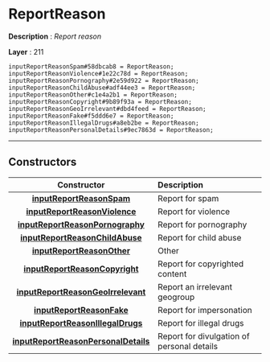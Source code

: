 # ReportReason

**Description** : *Report reason*

**Layer** : 211

```tl
inputReportReasonSpam#58dbcab8 = ReportReason;
inputReportReasonViolence#1e22c78d = ReportReason;
inputReportReasonPornography#2e59d922 = ReportReason;
inputReportReasonChildAbuse#adf44ee3 = ReportReason;
inputReportReasonOther#c1e4a2b1 = ReportReason;
inputReportReasonCopyright#9b89f93a = ReportReason;
inputReportReasonGeoIrrelevant#dbd4feed = ReportReason;
inputReportReasonFake#f5ddd6e7 = ReportReason;
inputReportReasonIllegalDrugs#a8eb2be = ReportReason;
inputReportReasonPersonalDetails#9ec7863d = ReportReason;
```

---

## Constructors

| Constructor | Description |
| :---: | :--- |
| [**inputReportReasonSpam**](constructor/inputReportReasonSpam) | Report for spam |
| [**inputReportReasonViolence**](constructor/inputReportReasonViolence) | Report for violence |
| [**inputReportReasonPornography**](constructor/inputReportReasonPornography) | Report for pornography |
| [**inputReportReasonChildAbuse**](constructor/inputReportReasonChildAbuse) | Report for child abuse |
| [**inputReportReasonOther**](constructor/inputReportReasonOther) | Other |
| [**inputReportReasonCopyright**](constructor/inputReportReasonCopyright) | Report for copyrighted content |
| [**inputReportReasonGeoIrrelevant**](constructor/inputReportReasonGeoIrrelevant) | Report an irrelevant geogroup |
| [**inputReportReasonFake**](constructor/inputReportReasonFake) | Report for impersonation |
| [**inputReportReasonIllegalDrugs**](constructor/inputReportReasonIllegalDrugs) | Report for illegal drugs |
| [**inputReportReasonPersonalDetails**](constructor/inputReportReasonPersonalDetails) | Report for divulgation of personal details |